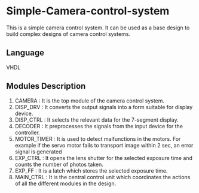 # Simple-Camera-control-system
This is a simple camera control system. It can be used as a base design to build complex designs of camera control systems.

## Language 
VHDL

## Modules Description
1. CAMERA      : It is the top module of the camera control system.
2. DISP_DRV    : It converts the output signals into a form suitable for display device.
3. DISP_CTRL   : It selects the relevant data for the 7-segment display.
4. DECODER     : It preprocesses the signals from the input device for the controller.
5. MOTOR_TIMER : It is used to detect malfunctions in the motors. 
              For example if the servo motor fails to transport image within 2 sec, an error signal is generated
6. EXP_CTRL    : It opens the lens shutter for the selected exposure time and counts the number of photos taken.
7. EXP_FF      : It is a latch which stores the selected exposure time.
8. MAIN_CTRL   : It is the central control unit which coordinates the actions of all the different modules in the design.
